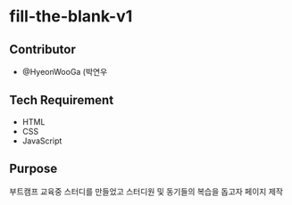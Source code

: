 # fill-the-blank-v1

## Contributor

- @HyeonWooGa (박연우

## Tech Requirement

- HTML
- CSS
- JavaScript

## Purpose

부트캠프 교육중 스터디를 만들었고 스터디원 및 동기들의 복습을 돕고자 페이지 제작
